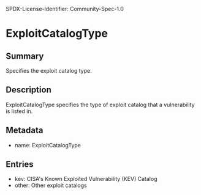 SPDX-License-Identifier: Community-Spec-1.0

# ExploitCatalogType

## Summary

Specifies the exploit catalog type.

## Description

ExploitCatalogType specifies the type of exploit catalog that a vulnerability is listed in.

## Metadata

- name: ExploitCatalogType

## Entries

- kev: CISA's Known Exploited Vulnerability (KEV) Catalog
- other: Other exploit catalogs
